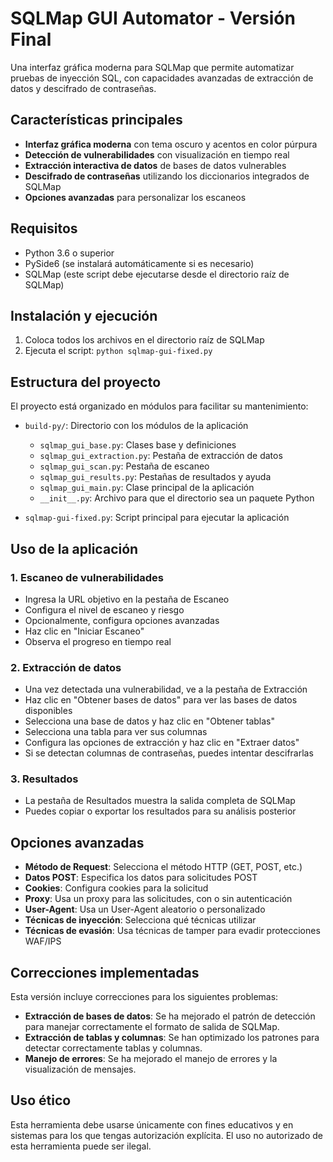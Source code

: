 # SQLMap GUI Automator - Versión Final

Una interfaz gráfica moderna para SQLMap que permite automatizar pruebas de inyección SQL, con capacidades avanzadas de extracción de datos y descifrado de contraseñas.

## Características principales

- **Interfaz gráfica moderna** con tema oscuro y acentos en color púrpura
- **Detección de vulnerabilidades** con visualización en tiempo real
- **Extracción interactiva de datos** de bases de datos vulnerables
- **Descifrado de contraseñas** utilizando los diccionarios integrados de SQLMap
- **Opciones avanzadas** para personalizar los escaneos

## Requisitos

- Python 3.6 o superior
- PySide6 (se instalará automáticamente si es necesario)
- SQLMap (este script debe ejecutarse desde el directorio raíz de SQLMap)

## Instalación y ejecución

1. Coloca todos los archivos en el directorio raíz de SQLMap
2. Ejecuta el script: `python sqlmap-gui-fixed.py`

## Estructura del proyecto

El proyecto está organizado en módulos para facilitar su mantenimiento:

- `build-py/`: Directorio con los módulos de la aplicación
  - `sqlmap_gui_base.py`: Clases base y definiciones
  - `sqlmap_gui_extraction.py`: Pestaña de extracción de datos
  - `sqlmap_gui_scan.py`: Pestaña de escaneo
  - `sqlmap_gui_results.py`: Pestañas de resultados y ayuda
  - `sqlmap_gui_main.py`: Clase principal de la aplicación
  - `__init__.py`: Archivo para que el directorio sea un paquete Python

- `sqlmap-gui-fixed.py`: Script principal para ejecutar la aplicación

## Uso de la aplicación

### 1. Escaneo de vulnerabilidades

- Ingresa la URL objetivo en la pestaña de Escaneo
- Configura el nivel de escaneo y riesgo
- Opcionalmente, configura opciones avanzadas
- Haz clic en "Iniciar Escaneo"
- Observa el progreso en tiempo real

### 2. Extracción de datos

- Una vez detectada una vulnerabilidad, ve a la pestaña de Extracción
- Haz clic en "Obtener bases de datos" para ver las bases de datos disponibles
- Selecciona una base de datos y haz clic en "Obtener tablas"
- Selecciona una tabla para ver sus columnas
- Configura las opciones de extracción y haz clic en "Extraer datos"
- Si se detectan columnas de contraseñas, puedes intentar descifrarlas

### 3. Resultados

- La pestaña de Resultados muestra la salida completa de SQLMap
- Puedes copiar o exportar los resultados para su análisis posterior

## Opciones avanzadas

- **Método de Request**: Selecciona el método HTTP (GET, POST, etc.)
- **Datos POST**: Especifica los datos para solicitudes POST
- **Cookies**: Configura cookies para la solicitud
- **Proxy**: Usa un proxy para las solicitudes, con o sin autenticación
- **User-Agent**: Usa un User-Agent aleatorio o personalizado
- **Técnicas de inyección**: Selecciona qué técnicas utilizar
- **Técnicas de evasión**: Usa técnicas de tamper para evadir protecciones WAF/IPS

## Correcciones implementadas

Esta versión incluye correcciones para los siguientes problemas:

- **Extracción de bases de datos**: Se ha mejorado el patrón de detección para manejar correctamente el formato de salida de SQLMap.
- **Extracción de tablas y columnas**: Se han optimizado los patrones para detectar correctamente tablas y columnas.
- **Manejo de errores**: Se ha mejorado el manejo de errores y la visualización de mensajes.

## Uso ético

Esta herramienta debe usarse únicamente con fines educativos y en sistemas para los que tengas autorización explícita. El uso no autorizado de esta herramienta puede ser ilegal.